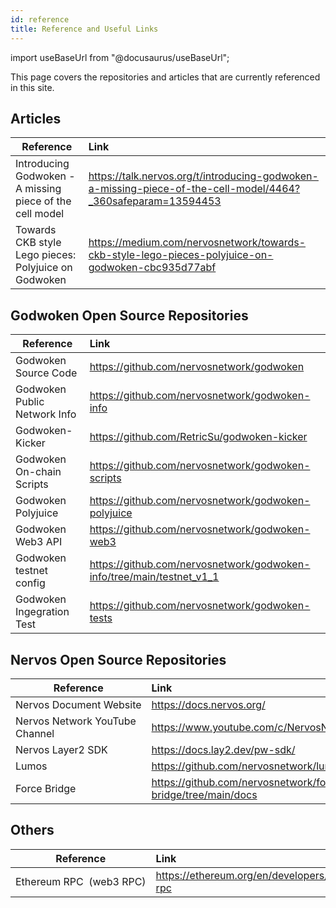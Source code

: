 ```yaml
---
id: reference
title: Reference and Useful Links
---
```

import useBaseUrl from "@docusaurus/useBaseUrl";

This page covers the repositories and articles that are currently referenced in this site.

## Articles 

| Reference       | Link                        | 
| --------------- | :---------------------------|
|Introducing Godwoken - A missing piece of the cell model |https://talk.nervos.org/t/introducing-godwoken-a-missing-piece-of-the-cell-model/4464?_360safeparam=13594453|
|Towards CKB style Lego pieces: Polyjuice on Godwoken |https://medium.com/nervosnetwork/towards-ckb-style-lego-pieces-polyjuice-on-godwoken-cbc935d77abf|

## Godwoken Open Source Repositories

| Reference       | Link                        | 
| --------------- | :---------------------------|
|Godwoken Source Code	 |https://github.com/nervosnetwork/godwoken|
|Godwoken Public Network Info |https://github.com/nervosnetwork/godwoken-info|
|Godwoken-Kicker  |https://github.com/RetricSu/godwoken-kicker|
|Godwoken On-chain Scripts |https://github.com/nervosnetwork/godwoken-scripts|
|Godwoken Polyjuice |https://github.com/nervosnetwork/godwoken-polyjuice|
|Godwoken Web3 API 	|https://github.com/nervosnetwork/godwoken-web3|
|Godwoken testnet config	|https://github.com/nervosnetwork/godwoken-info/tree/main/testnet_v1_1|
|Godwoken Ingegration Test	|https://github.com/nervosnetwork/godwoken-tests|

## Nervos Open Source Repositories

| Reference       | Link                        | 
| --------------- | :---------------------------|
|Nervos Document Website	|https://docs.nervos.org/|
|Nervos Network YouTube Channel	|https://www.youtube.com/c/NervosNetwork/featured|
|Nervos Layer2 SDK	|https://docs.lay2.dev/pw-sdk/|
|Lumos	|https://github.com/nervosnetwork/lumos|
|Force Bridge	|https://github.com/nervosnetwork/force-bridge/tree/main/docs

## Others

| Reference       | Link                        | 
| --------------- | :---------------------------|
|Ethereum RPC  (web3 RPC)	|https://ethereum.org/en/developers/docs/apis/json-rpc|

